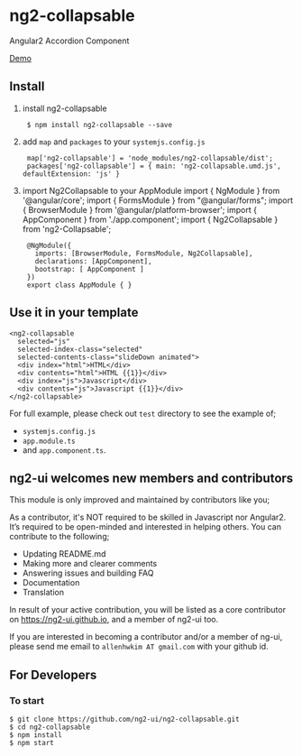 # ng2-collapsable
Angular2 Accordion Component 

<a href="https://rawgit.com/ng2-ui/ng2-collapsable/master/app/index.html">
  Demo
</a>

## Install

1. install ng2-collapsable

        $ npm install ng2-collapsable --save

2. add `map` and `packages` to your `systemjs.config.js`

        map['ng2-collapsable'] = 'node_modules/ng2-collapsable/dist';
        packages['ng2-collapsable'] = { main: 'ng2-collapsable.umd.js', defaultExtension: 'js' }

3. import Ng2Collapsable to your AppModule
        import { NgModule } from '@angular/core';
        import { FormsModule } from "@angular/forms";
        import { BrowserModule  } from '@angular/platform-browser';
        import { AppComponent } from './app.component';
        import { Ng2Collapsable } from 'ng2-Collapsable';
        
        @NgModule({
          imports: [BrowserModule, FormsModule, Ng2Collapsable],
          declarations: [AppComponent],
          bootstrap: [ AppComponent ]
        })
        export class AppModule { }

## Use it in your template
 
    <ng2-collapsable
      selected="js"
      selected-index-class="selected"
      selected-contents-class="slideDown animated">
      <div index="html">HTML</div>
      <div contents="html">HTML {{1}}</div>
      <div index="js">Javascript</div>
      <div contents="js">Javascript {{1}}</div>
    </ng2-collapsable>
         
For full example, please check out `test` directory to see the example of;

  - `systemjs.config.js`
  - `app.module.ts`
  -  and `app.component.ts`.

## **ng2-ui** welcomes new members and contributors

This module is only improved and maintained by contributors like you;

As a contributor, it's NOT required to be skilled in Javascript nor Angular2. 
It’s required to be open-minded and interested in helping others.
You can contribute to the following;

  * Updating README.md
  * Making more and clearer comments
  * Answering issues and building FAQ
  * Documentation
  * Translation

In result of your active contribution, you will be listed as a core contributor
on https://ng2-ui.github.io, and a member of ng2-ui too.

If you are interested in becoming a contributor and/or a member of ng-ui,
please send me email to `allenhwkim AT gmail.com` with your github id. 

## For Developers

### To start

    $ git clone https://github.com/ng2-ui/ng2-collapsable.git
    $ cd ng2-collapsable
    $ npm install
    $ npm start

